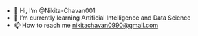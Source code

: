 - 👋 Hi, I’m @Nikita-Chavan001
- 🌱 I’m currently learning Artificial Intelligence and Data Science
- 📫 How to reach me nikitachavan0990@gmail.com

<!---
Nikita-Chavan001/Nikita-Chavan001 is a ✨ special ✨ repository because its `README.md` (this file) appears on your GitHub profile.
You can click the Preview link to take a look at your changes.
--->
